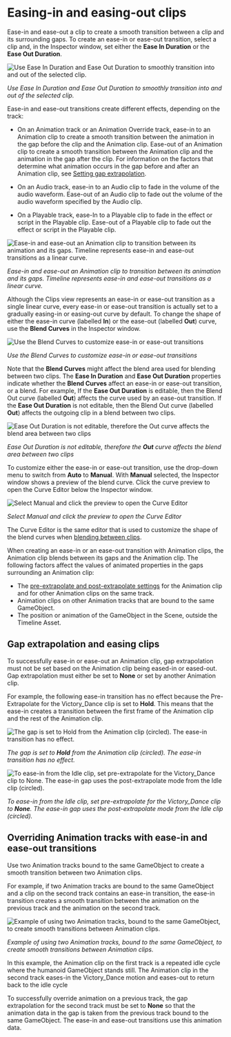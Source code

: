 # Easing-in and easing-out clips

Ease-in and ease-out a clip to create a smooth transition between a clip and its surrounding gaps. To create an ease-in or ease-out transition, select a clip and, in the Inspector window, set either the **Ease In Duration** or the **Ease Out Duration**.

![Use Ease In Duration and Ease Out Duration to smoothly transition into and out of the selected clip.](images/timeline_inspector_ease_in_out.png)

_Use Ease In Duration and Ease Out Duration to smoothly transition into and out of the selected clip._

Ease-in and ease-out transitions create different effects, depending on the track:

* On an Animation track or an Animation Override track, ease-in to an Animation clip to create a smooth transition between the animation in the gap before the clip and the Animation clip. Ease-out of an Animation clip to create a smooth transition between the Animation clip and the animation in the gap after the clip. For information on the factors that determine what animation occurs in the gap before and after an Animation clip, see [Setting gap extrapolation](clp_gap_extrap.md).

* On an Audio track, ease-in to an Audio clip to fade in the volume of the audio waveform. Ease-out of an Audio clip to fade out the volume of the audio waveform specified by the Audio clip.

* On a Playable track, ease-In to a Playable clip to fade in the effect or script in the Playable clip. Ease-out of a Playable clip to fade out the effect or script in the Playable clip.

![Ease-in and ease-out an Animation clip to transition between its animation and its gaps. Timeline represents ease-in and ease-out transitions as a linear curve.](images/timeline_clip_ease_in_out.png)

_Ease-in and ease-out an Animation clip to transition between its animation and its gaps. Timeline represents ease-in and ease-out transitions as a linear curve._

Although the Clips view represents an ease-in or ease-out transition as a single linear curve, every ease-in or ease-out transition is actually set to a gradually easing-in or easing-out curve by default. To change the shape of either the ease-in curve (labelled **In**) or the ease-out (labelled **Out**) curve, use the **Blend Curves** in the Inspector window.

![Use the Blend Curves to customize ease-in or ease-out transitions](images/timeline_inspector_blend_curves.png)

_Use the Blend Curves to customize ease-in or ease-out transitions_

Note that the **Blend Curves** might affect the blend area used for blending between two clips. The **Ease In Duration** and **Ease Out Duration** properties indicate whether the **Blend Curves** affect an ease-in or ease-out transition, or a blend. For example, If the **Ease Out Duration** is editable, then the Blend Out curve (labelled **Out**) affects the curve used by an ease-out transition. If the **Ease Out Duration** is not editable, then the Blend Out curve (labelled **Out**) affects the outgoing clip in a blend between two clips.

![Ease Out Duration is not editable, therefore the **Out** curve affects the blend area between two clips](images/timeline_inspector_ease_in_blend_out.png)

_Ease Out Duration is not editable, therefore the **Out** curve affects the blend area between two clips_

To customize either the ease-in or ease-out transition, use the drop-down menu to switch from **Auto** to **Manual**. With **Manual** selected, the Inspector window shows a preview of the blend curve. Click the curve preview to open the Curve Editor below the Inspector window.

![Select Manual and click the preview to open the Curve Editor](images/timeline_inspector_curve_editor.png)

_Select Manual and click the preview to open the Curve Editor_

The Curve Editor is the same editor that is used to customize the shape of the blend curves when [blending between clips](clp_blend.md).

When creating an ease-in or an ease-out transition with Animation clips, the Animation clip blends between its gaps and the Animation clip. The following factors affect the values of animated properties in the gaps surrounding an Animation clip:

* The [pre-extrapolate and post-extrapolate settings](clp_gap_extrap.md) for the Animation clip and for other Animation clips on the same track.
* Animation clips on other Animation tracks that are bound to the same GameObject.
* The position or animation of the GameObject in the Scene, outside the Timeline Asset.

## Gap extrapolation and easing clips

To successfully ease-in or ease-out an Animation clip, gap extrapolation must not be set based on the Animation clip being eased-in or eased-out. Gap extrapolation must either be set to **None** or set by another Animation clip.

For example, the following ease-in transition has no effect because the Pre-Extrapolate for the Victory_Dance clip is set to **Hold**. This means that the ease-in creates a transition between the first frame of the Animation clip and the rest of the Animation clip.

![The gap is set to **Hold** from the Animation clip (circled). The ease-in transition has no effect.](images/timeline_clip_ease_in_bad_gap.png)

_The gap is set to **Hold** from the Animation clip (circled). The ease-in transition has no effect._

![To ease-in from the Idle clip, set pre-extrapolate for the Victory_Dance clip to **None**. The ease-in gap uses the post-extrapolate mode from the Idle clip (circled).](images/timeline_clip_ease_in_good_gap.png)

_To ease-in from the Idle clip, set pre-extrapolate for the Victory_Dance clip to **None**. The ease-in gap uses the post-extrapolate mode from the Idle clip (circled)._

## Overriding Animation tracks with ease-in and ease-out transitions

Use two Animation tracks bound to the same GameObject to create a smooth transition between two Animation clips.

For example, if two Animation tracks are bound to the same GameObject and a clip on the second track contains an ease-in transition, the ease-in transition creates a smooth transition between the animation on the previous track and the animation on the second track.

![Example of using two Animation tracks, bound to the same GameObject, to create smooth transitions between Animation clips.](images/timeline_clip_ease_in_override_track.png)

_Example of using two Animation tracks, bound to the same GameObject, to create smooth transitions between Animation clips._

In this example, the Animation clip on the first track is a repeated idle cycle where the humanoid GameObject stands still. The Animation clip in the second track eases-in the Victory_Dance motion and eases-out to return back to the idle cycle

To successfully override animation on a previous track, the gap extrapolation for the second track must be set to **None** so that the animation data in the gap is taken from the previous track bound to the same GameObject. The ease-in and ease-out transitions use this animation data.
